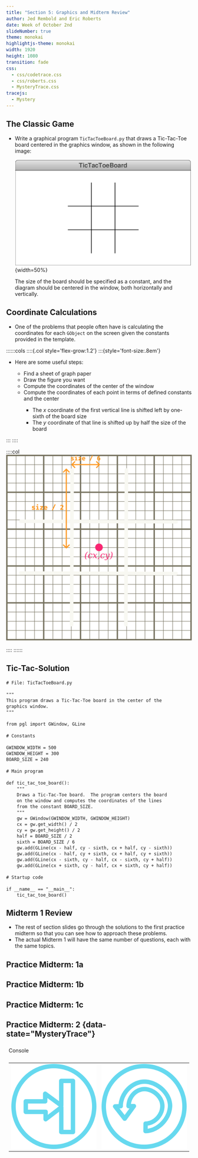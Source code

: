 ```yaml
---
title: "Section 5: Graphics and Midterm Review"
author: Jed Rembold and Eric Roberts
date: Week of October 2nd
slideNumber: true
theme: monokai
highlightjs-theme: monokai
width: 1920
height: 1080
transition: fade
css:
  - css/codetrace.css
  - css/roberts.css
  - MysteryTrace.css
tracejs:
  - Mystery
---
```



## The Classic Game
- Write a graphical program `TicTacToeBoard.py` that draws a Tic-Tac-Toe board centered in the graphics window, as shown in the following image:
  
  ![](./images/TicTacToeBoard-out.png){width=50%}

  The size of the board should be specified as a constant, and the diagram should be centered in the window, both horizontally and vertically.


## Coordinate Calculations
- One of the problems that people often have is calculating the coordinates for each `GObject` on the screen given the constants provided in the template.

::::::cols
::::{.col style='flex-grow:1.2'}
:::{style='font-size:.8em'}
<ul>
  <li class='fragment' data-fragment-index=1>Here are some useful steps:</li>
  <ul>
    <li class='fragment' data-fragment-index=2>Find a sheet of graph paper</li>
    <li class='fragment' data-fragment-index=3>Draw the figure you want</li>
    <li class='fragment' data-fragment-index=4>Compute the coordinates of the center of the window</li>
    <li class='fragment' data-fragment-index=5>Compute the coordinates of each point in terms of defined constants and the center</li>
    <ul>
      <li class='fragment' data-fragment-index=6>The <em>x</em> coordinate of the first vertical line is shifted left by one-sixth of the board size</li>
      <li class='fragment' data-fragment-index=7>The <em>y</em> coordinate of that line is shifted up by half the size of the board</li>
    </ul>
  </ul>
</ul>
:::
::::

::::col
![](./images/tictactoe.svg)

::::
::::::


## Tic-Tac-Solution
```{.mypython style='font-size:.8em; max-height:900px'}
# File: TicTacToeBoard.py

"""
This program draws a Tic-Tac-Toe board in the center of the
graphics window.
"""

from pgl import GWindow, GLine

# Constants

GWINDOW_WIDTH = 500
GWINDOW_HEIGHT = 300
BOARD_SIZE = 240

# Main program

def tic_tac_toe_board():
    """
    Draws a Tic-Tac-Toe board.  The program centers the board
    on the window and computes the coordinates of the lines
    from the constant BOARD_SIZE.
    """
    gw = GWindow(GWINDOW_WIDTH, GWINDOW_HEIGHT)
    cx = gw.get_width() / 2
    cy = gw.get_height() / 2
    half = BOARD_SIZE / 2
    sixth = BOARD_SIZE / 6
    gw.add(GLine(cx - half, cy - sixth, cx + half, cy - sixth))
    gw.add(GLine(cx - half, cy + sixth, cx + half, cy + sixth))
    gw.add(GLine(cx - sixth, cy - half, cx - sixth, cy + half))
    gw.add(GLine(cx + sixth, cy - half, cx + sixth, cy + half))

# Startup code

if __name__ == "__main__":
    tic_tac_toe_board()
```

## Midterm 1 Review
- The rest of section slides go through the solutions to the first practice midterm so that you can see how to approach these problems.
- The actual Midterm 1 will have the same number of questions, each with the same topics.


## Practice Midterm: 1a


## Practice Midterm: 1b


## Practice Midterm: 1c


## Practice Midterm: 2 {data-state="MysteryTrace"}
<table id="MysteryTable">
<tbody style="border:none;">
<tr><td><div id="MysteryTrace" style="margin:0px;"></div></td></tr>
<tr><td>
<div id="MysteryBanner" style="margin:0px; padding:0px;">Console</div>
</td></tr>
<tr><td><div id="MysteryConsole"></div></td></tr>
<tr>
<td style="text-align:center;">
<table class="CTControlStrip">
<tbody>
<tr>
<td>
<img id=MysteryTraceStepInButton
     class="CTButton"
     src="images/StepInControl.png"
     alt="StepInButton" />
</td>
<td>
<img id=MysteryTraceResetButton
     class="CTButton"
     src="images/ResetControl.png"
     alt="ResetButton" />
</td>
</tr>
</tbody>
</table>
</td>
</tr>
</table>
